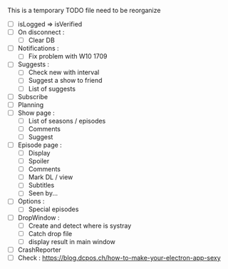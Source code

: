 This is a temporary TODO file need to be reorganize

- [ ] isLogged => isVerified
- [ ] On disconnect :
  - [ ] Clear DB
- [ ] Notifications :
  - [ ] Fix problem with W10 1709
- [ ] Suggests :
  - [ ] Check new with interval
  - [ ] Suggest a show to friend
  - [ ] List of suggests
- [ ] Subscribe
- [ ] Planning
- [ ] Show page :
  - [ ] List of seasons / episodes
  - [ ] Comments
  - [ ] Suggest
- [ ] Episode page :
  - [ ] Display
  - [ ] Spoiler
  - [ ] Comments
  - [ ] Mark DL / view
  - [ ] Subtitles
  - [ ] Seen by...
- [ ] Options :
  - [ ] Special episodes
- [ ] DropWindow :
  - [ ] Create and detect where is systray
  - [ ] Catch drop file
  - [ ] display result in main window
- [ ] CrashReporter
- [ ] Check : https://blog.dcpos.ch/how-to-make-your-electron-app-sexy
